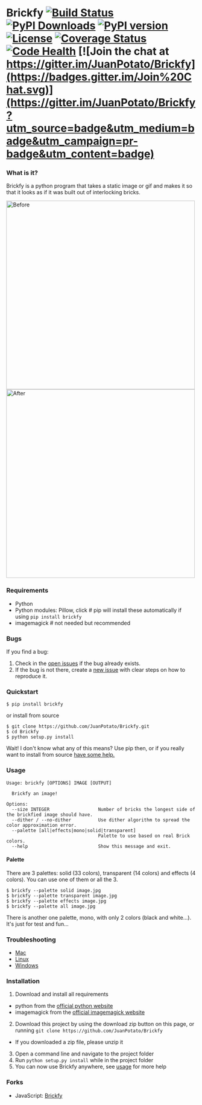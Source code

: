 # Brickfy [![Build Status](https://travis-ci.org/JuanPotato/Brickfy.svg?branch=master)](https://travis-ci.org/JuanPotato/Brickfy) [![PyPI Downloads](https://img.shields.io/pypi/dm/brickfy.svg)](https://pypi.python.org/pypi/brickfy) [![PyPI version](https://img.shields.io/pypi/v/brickfy.svg)](https://pypi.python.org/pypi/brickfy) [![License](https://img.shields.io/pypi/l/brickfy.svg)](https://pypi.python.org/pypi/brickfy) [![Coverage Status](https://coveralls.io/repos/JuanPotato/Brickfy/badge.svg?branch=master&service=github)](https://coveralls.io/github/JuanPotato/Brickfy?branch=master) [![Code Health](https://landscape.io/github/JuanPotato/Brickfy/master/landscape.svg?style=flat)](https://landscape.io/github/JuanPotato/Brickfy/master) [![Join the chat at https://gitter.im/JuanPotato/Brickfy](https://badges.gitter.im/Join%20Chat.svg)](https://gitter.im/JuanPotato/Brickfy?utm_source=badge&utm_medium=badge&utm_campaign=pr-badge&utm_content=badge)


### What is it?
Brickfy is a python program that takes a static image or gif and makes it so that it looks as if it was built out of interlocking bricks.

<a href="https://commons.wikimedia.org/wiki/File:Zoysia_grass_flower.jpg">
<img alt="Before" title="Before (The inflorescence of Zoysia grass, a variety of lawn grass. Picture by Hari Krishnan)" height="500" src="brickfy/assets/flower.jpg?raw=true">
</a>
<img alt="After" title="After" height="500" src="brickfy/assets/flower_brick.png?raw=true">


### Requirements
* Python
* Python modules: Pillow, click # pip will install these automatically if using `pip install brickfy`
* imagemagick # not needed but recommended

### Bugs
If you find a bug:
  1. Check in the [open issues](https://github.com/JuanPotato/Brickfy/issues) if the bug already exists.
  2. If the bug is not there, create a [new issue](https://github.com/JuanPotato/Brickfy/issues/new) with clear steps on how to reproduce it.

### Quickstart
```shell
$ pip install brickfy
```
or install from source
```shell
$ git clone https://github.com/JuanPotato/Brickfy.git
$ cd Brickfy
$ python setup.py install
```
Wait! I don't know what any of this means? Use pip then, or if you really want to install from source [have some help.](#installation)

### Usage
```
Usage: brickfy [OPTIONS] IMAGE [OUTPUT]

  Brickfy an image!

Options:
  --size INTEGER                  Number of bricks the longest side of the brickfied image should have.
  --dither / --no-dither          Use dither algorithm to spread the color approximation error.
  --palette [all|effects|mono|solid|transparent]
                                  Palette to use based on real Brick colors.
  --help                          Show this message and exit.
```

#### Palette
There are 3 palettes: solid (33 colors), transparent (14 colors) and effects (4 colors).
You can use one of them or all the 3.
```shell
$ brickfy --palette solid image.jpg
$ brickfy --palette transparent image.jpg
$ brickfy --palette effects image.jpg
$ brickfy --palette all image.jpg
```
There is another one palette, mono, with only 2 colors (black and white...). It's just for test and fun...


### Troubleshooting
 * [Mac](http://pillow.readthedocs.org/en/3.0.x/installation.html#os-x-installation)
 * [Linux](http://pillow.readthedocs.org/en/3.0.x/installation.html#linux-installation)
 * [Windows](http://pillow.readthedocs.org/en/3.0.x/installation.html#windows-installation)

### Installation
1. Download and install all requirements
 * python from the [official python website](https://www.python.org/)
 * imagemagick from the [official imagemagick website](https://imagemagick.org/)
2. Download this project by using the download zip button on this page, or running `git clone https://github.com/JuanPotato/Brickfy`
 * If you downloaded a zip file, please unzip it
3. Open a command line and navigate to the project folder
4. Run `python setup.py install` while in the project folder
5. You can now use Brickfy anywhere, see [usage](#usage) for more help

### Forks

* JavaScript: [Brickfy](https://github.com/Wildhoney/Brickfy)
